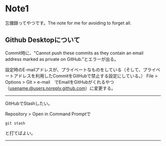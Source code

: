 # Note1
忘備録ってやつです。The note for me for avoiding to forget all.

## Github Desktopについて
<bold>Commit時に、"Cannot push these commits as they contain an email address marked as private on GitHub."とエラーが出る。</bold>

設定時のE-mailアドレスが、プライベートなものをしている（そして、プライベートアドレスを利用したCommitをGitHubで禁止する設定にしている。）
File > Options > Git > e-mail　でEmailをGitHubがくれるやつ（usename.@users.noreply.github.com）に変更する。

<hr>
<bold>GitHubでStashしたい。</bold>

Repository > Open in Command Promptで　
```console
git stash
```
と打てばよい。
<hr>


